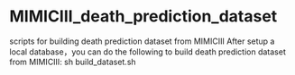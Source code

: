 # MIMICIII_death_prediction_dataset
scripts for building death prediction dataset from MIMICIII
After setup a local database，you can do the following to build death prediction dataset from MIMICIII:
sh build_dataset.sh
